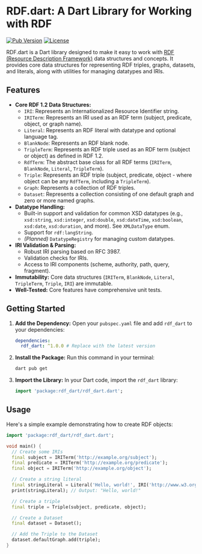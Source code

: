 # RDF.dart: A Dart Library for Working with RDF

[![Pub Version](https://img.shields.io/pub/v/rdf_dart)](https://pub.dev/packages/rdf_dart)
[![License](https://img.shields.io/badge/License-MIT-blue.svg)](https://opensource.org/licenses/MIT)

RDF.dart is a Dart library designed to make it easy to work with [RDF (Resource Description Framework)](https://www.w3.org/RDF/) data structures and concepts. It provides core data structures for representing RDF triples, graphs, datasets, and literals, along with utilities for managing datatypes and IRIs.

## Features

* **Core RDF 1.2 Data Structures:**
    * `IRI`: Represents an Internationalized Resource Identifier string.
    * `IRITerm`: Represents an IRI used as an RDF term (subject, predicate, object, or graph name).
    * `Literal`: Represents an RDF literal with datatype and optional language tag.
    * `BlankNode`: Represents an RDF blank node.
    * `TripleTerm`: Represents an RDF triple used as an RDF term (subject or object) as defined in RDF 1.2.
    * `RdfTerm`: The abstract base class for all RDF terms (`IRITerm`, `BlankNode`, `Literal`, `TripleTerm`).
    * `Triple`: Represents an RDF triple (subject, predicate, object - where object can be any `RdfTerm`, including a `TripleTerm`).
    * `Graph`: Represents a collection of RDF triples.
    * `Dataset`: Represents a collection consisting of one default graph and zero or more named graphs.
* **Datatype Handling:**
    * Built-in support and validation for common XSD datatypes (e.g., `xsd:string`, `xsd:integer`, `xsd:double`, `xsd:dateTime`, `xsd:boolean`, `xsd:date`, `xsd:duration`, and more). See `XMLDataType` enum.
    * Support for `rdf:langString`.
    * *(Planned)* `DatatypeRegistry` for managing custom datatypes.
* **IRI Validation & Parsing:**
    * Robust IRI parsing based on RFC 3987.
    * Validation checks for IRIs.
    * Access to IRI components (scheme, authority, path, query, fragment).
* **Immutability:** Core data structures (`IRITerm`, `BlankNode`, `Literal`, `TripleTerm`, `Triple`, `IRI`) are immutable.
* **Well-Tested:** Core features have comprehensive unit tests.

## Getting Started

1.  **Add the Dependency:**
    Open your `pubspec.yaml` file and add `rdf_dart` to your dependencies:

    ```yaml
    dependencies:
      rdf_dart: ^1.0.0 # Replace with the latest version
    ```

2.  **Install the Package:**
    Run this command in your terminal:

    ```bash
    dart pub get
    ```

3.  **Import the Library:**
    In your Dart code, import the `rdf_dart` library:

    ```dart
    import 'package:rdf_dart/rdf_dart.dart';
    ```

## Usage

Here's a simple example demonstrating how to create RDF objects:

```dart
import 'package:rdf_dart/rdf_dart.dart';

void main() {
  // Create some IRIs
  final subject = IRITerm('http://example.org/subject');
  final predicate = IRITerm('http://example.org/predicate');
  final object = IRITerm('http://example.org/object');

  // Create a string literal
  final stringLiteral = Literal('Hello, world!', IRI('http://www.w3.org/2001/XMLSchema#string'));
  print(stringLiteral); // Output: "Hello, world!"

  // Create a triple
  final triple = Triple(subject, predicate, object);

  // Create a Dataset
  final dataset = Dataset();

  // Add the Triple to the Dataset
  dataset.defaultGraph.add(triple);
}
```
